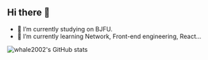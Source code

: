 ## Hi there 👋
<a id="top"></a>

- 🔭 I’m currently studying on BJFU.
- 🌱 I’m currently learning Network, Front-end engineering, React... 

![whale2002's GitHub stats](https://github-readme-stats.vercel.app/api?username=whale2002&show_icons=true)
